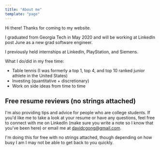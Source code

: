 ```yaml
---
title: "About me"
template: "page"
---
```


Hi there! Thanks for coming to my website.

I graduated from Georgia Tech in May 2020 and will be working at LinkedIn post June as a new grad software engineer.

I previously held internships at LinkedIn, PlayStation, and Siemens.

What I do/did in my free time:
- Table tennis (I was formerly a top 1, top 4, and top 10 ranked junior athlete in the United States)
- Investing (quantitative + discretionary) 
- Work on side ideas from time to time 

## Free resume reviews (no strings attached)

I'm also providing tips and advice for people who are college students. If you'd like me to take a look at your resume or have any questions, feel free to connect with me on LinkedIn (make sure you write a note so I know that you've been here) or email me at <a href="mailto:davidcgong@gmail.com">davidcgong@gmail.com</a>. 

I'm doing this for free with no strings attached, though depending on how busy I am I may not be able to get back to you quickly.
